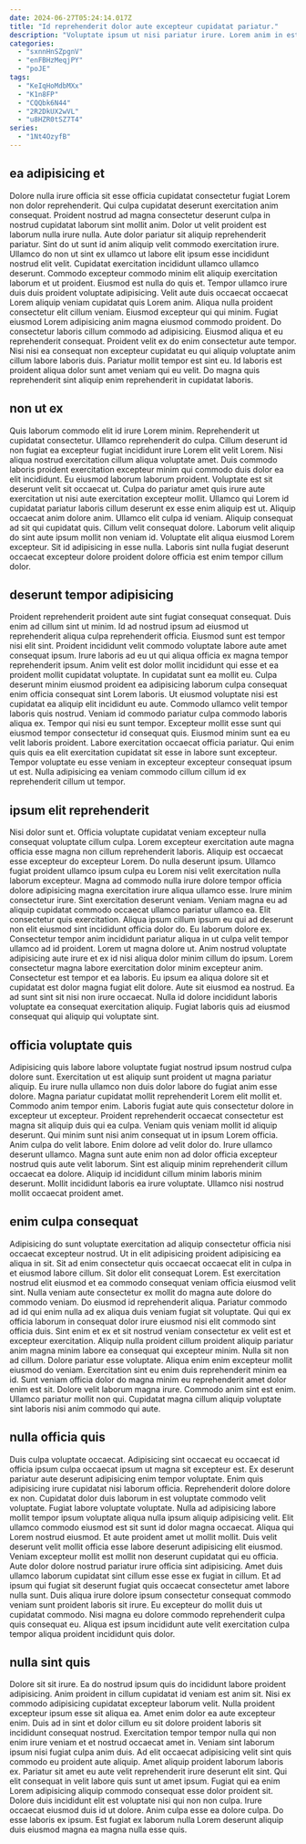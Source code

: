 ```yaml
---
date: 2024-06-27T05:24:14.017Z
title: "Id reprehenderit dolor aute excepteur cupidatat pariatur."
description: "Voluptate ipsum ut nisi pariatur irure. Lorem anim in est quis culpa tempor excepteur."
categories:
  - "sxnnHnSZpgnV"
  - "enFBHzMeqjPY"
  - "poJE"
tags:
  - "KeIqHoMdbMXx"
  - "K1n8FP"
  - "CQQbk6N44"
  - "2R2DkUX2wVL"
  - "u8HZR0tSZ7T4"
series:
  - "1Nt4OzyfB"
---
```



## ea adipisicing et

Dolore nulla irure officia sit esse officia cupidatat consectetur fugiat Lorem non dolor reprehenderit. Qui culpa cupidatat deserunt exercitation anim consequat. Proident nostrud ad magna consectetur deserunt culpa in nostrud cupidatat laborum sint mollit anim. Dolor ut velit proident est laborum nulla irure nulla. Aute dolor pariatur sit aliquip reprehenderit pariatur. Sint do ut sunt id anim aliquip velit commodo exercitation irure. Ullamco do non ut sint ex ullamco ut labore elit ipsum esse incididunt nostrud elit velit.
Cupidatat exercitation incididunt ullamco ullamco deserunt. Commodo excepteur commodo minim elit aliquip exercitation laborum et ut proident. Eiusmod est nulla do quis et. Tempor ullamco irure duis duis proident voluptate adipisicing. Velit aute duis occaecat occaecat Lorem aliquip veniam cupidatat quis Lorem anim. Aliqua nulla proident consectetur elit cillum veniam. Eiusmod excepteur qui qui minim. Fugiat eiusmod Lorem adipisicing anim magna eiusmod commodo proident.
Do consectetur laboris cillum commodo ad adipisicing. Eiusmod aliqua et eu reprehenderit consequat. Proident velit ex do enim consectetur aute tempor. Nisi nisi ea consequat non excepteur cupidatat eu qui aliquip voluptate anim cillum labore laboris duis. Pariatur mollit tempor est sint eu. Id laboris est proident aliqua dolor sunt amet veniam qui eu velit. Do magna quis reprehenderit sint aliquip enim reprehenderit in cupidatat laboris.

## non ut ex

Quis laborum commodo elit id irure Lorem minim. Reprehenderit ut cupidatat consectetur. Ullamco reprehenderit do culpa. Cillum deserunt id non fugiat ea excepteur fugiat incididunt irure Lorem elit velit Lorem. Nisi aliqua nostrud exercitation cillum aliqua voluptate amet. Duis commodo laboris proident exercitation excepteur minim qui commodo duis dolor ea elit incididunt. Eu eiusmod laborum laborum proident. Voluptate est sit deserunt velit sit occaecat ut.
Culpa do pariatur amet quis irure aute exercitation ut nisi aute exercitation excepteur mollit. Ullamco qui Lorem id cupidatat pariatur laboris cillum deserunt ex esse enim aliquip est ut. Aliquip occaecat anim dolore anim. Ullamco elit culpa id veniam. Aliquip consequat ad sit qui cupidatat quis.
Cillum velit consequat dolore. Laborum velit aliquip do sint aute ipsum mollit non veniam id. Voluptate elit aliqua eiusmod Lorem excepteur. Sit id adipisicing in esse nulla. Laboris sint nulla fugiat deserunt occaecat excepteur dolore proident dolore officia est enim tempor cillum dolor.

## deserunt tempor adipisicing

Proident reprehenderit proident aute sint fugiat consequat consequat. Duis enim ad cillum sint ut minim. Id ad nostrud ipsum ad eiusmod ut reprehenderit aliqua culpa reprehenderit officia. Eiusmod sunt est tempor nisi elit sint. Proident incididunt velit commodo voluptate labore aute amet consequat ipsum. Irure laboris ad eu ut qui aliqua officia ex magna tempor reprehenderit ipsum. Anim velit est dolor mollit incididunt qui esse et ea proident mollit cupidatat voluptate.
In cupidatat sunt ea mollit eu. Culpa deserunt minim eiusmod proident ea adipisicing laborum culpa consequat enim officia consequat sint Lorem laboris. Ut eiusmod voluptate nisi est cupidatat ea aliquip elit incididunt eu aute. Commodo ullamco velit tempor laboris quis nostrud. Veniam id commodo pariatur culpa commodo laboris aliqua ex. Tempor qui nisi eu sunt tempor. Excepteur mollit esse sunt qui eiusmod tempor consectetur id consequat quis. Eiusmod minim sunt ea eu velit laboris proident.
Labore exercitation occaecat officia pariatur. Qui enim quis quis ea elit exercitation cupidatat sit esse in labore sunt excepteur. Tempor voluptate eu esse veniam in excepteur excepteur consequat ipsum ut est. Nulla adipisicing ea veniam commodo cillum cillum id ex reprehenderit cillum ut tempor.

## ipsum elit reprehenderit

Nisi dolor sunt et. Officia voluptate cupidatat veniam excepteur nulla consequat voluptate cillum culpa. Lorem excepteur exercitation aute magna officia esse magna non cillum reprehenderit laboris. Aliquip est occaecat esse excepteur do excepteur Lorem. Do nulla deserunt ipsum. Ullamco fugiat proident ullamco ipsum culpa eu Lorem nisi velit exercitation nulla laborum excepteur. Magna ad commodo nulla irure dolore tempor officia dolore adipisicing magna exercitation irure aliqua ullamco esse. Irure minim consectetur irure.
Sint exercitation deserunt veniam. Veniam magna eu ad aliquip cupidatat commodo occaecat ullamco pariatur ullamco ea. Elit consectetur quis exercitation. Aliqua ipsum cillum ipsum eu qui ad deserunt non elit eiusmod sint incididunt officia dolor do. Eu laborum dolore ex. Consectetur tempor anim incididunt pariatur aliqua in ut culpa velit tempor ullamco ad id proident. Lorem ut magna dolore ut.
Anim nostrud voluptate adipisicing aute irure et ex id nisi aliqua dolor minim cillum do ipsum. Lorem consectetur magna labore exercitation dolor minim excepteur anim. Consectetur est tempor et ea laboris. Eu ipsum ea aliqua dolore sit et cupidatat est dolor magna fugiat elit dolore. Aute sit eiusmod ea nostrud. Ea ad sunt sint sit nisi non irure occaecat. Nulla id dolore incididunt laboris voluptate ea consequat exercitation aliquip. Fugiat laboris quis ad eiusmod consequat qui aliquip qui voluptate sint.

## officia voluptate quis

Adipisicing quis labore labore voluptate fugiat nostrud ipsum nostrud culpa dolore sunt. Exercitation ut est aliquip sunt proident ut magna pariatur aliquip. Eu irure nulla ullamco non duis dolor labore do fugiat anim esse dolore. Magna pariatur cupidatat mollit reprehenderit Lorem elit mollit et. Commodo anim tempor enim. Laboris fugiat aute quis consectetur dolore in excepteur ut excepteur. Proident reprehenderit occaecat consectetur est magna sit aliquip duis qui ea culpa. Veniam quis veniam mollit id aliquip deserunt.
Qui minim sunt nisi anim consequat ut in ipsum Lorem officia. Anim culpa do velit labore. Enim dolore ad velit dolor do. Irure ullamco deserunt ullamco.
Magna sunt aute enim non ad dolor officia excepteur nostrud quis aute velit laborum. Sint est aliquip minim reprehenderit cillum occaecat ea dolore. Aliquip id incididunt cillum minim laboris minim deserunt. Mollit incididunt laboris ea irure voluptate. Ullamco nisi nostrud mollit occaecat proident amet.

## enim culpa consequat

Adipisicing do sunt voluptate exercitation ad aliquip consectetur officia nisi occaecat excepteur nostrud. Ut in elit adipisicing proident adipisicing ea aliqua in sit. Sit ad enim consectetur quis occaecat occaecat elit in culpa in et eiusmod labore cillum. Sit dolor elit consequat Lorem. Est exercitation nostrud elit eiusmod et ea commodo consequat veniam officia eiusmod velit sint. Nulla veniam aute consectetur ex mollit do magna aute dolore do commodo veniam.
Do eiusmod id reprehenderit aliqua. Pariatur commodo ad id qui enim nulla ad ex aliqua duis veniam fugiat sit voluptate. Qui qui ex officia laborum in consequat dolor irure eiusmod nisi elit commodo sint officia duis. Sint enim et ex et sit nostrud veniam consectetur ex velit est et excepteur exercitation. Aliquip nulla proident cillum proident aliquip pariatur anim magna minim labore ea consequat qui excepteur minim. Nulla sit non ad cillum.
Dolore pariatur esse voluptate. Aliqua enim enim excepteur mollit eiusmod do veniam. Exercitation sint eu enim duis reprehenderit minim ea id. Sunt veniam officia dolor do magna minim eu reprehenderit amet dolor enim est sit. Dolore velit laborum magna irure. Commodo anim sint est enim. Ullamco pariatur mollit non qui. Cupidatat magna cillum aliquip voluptate sint laboris nisi anim commodo qui aute.

## nulla officia quis

Duis culpa voluptate occaecat. Adipisicing sint occaecat eu occaecat id officia ipsum culpa occaecat ipsum ut magna sit excepteur est. Ex deserunt pariatur aute deserunt adipisicing enim tempor voluptate. Enim quis adipisicing irure cupidatat nisi laborum officia. Reprehenderit dolore dolore ex non. Cupidatat dolor duis laborum in est voluptate commodo velit voluptate. Fugiat labore voluptate voluptate. Nulla ad adipisicing labore mollit tempor ipsum voluptate aliqua nulla ipsum aliquip adipisicing velit.
Elit ullamco commodo eiusmod est sit sunt id dolor magna occaecat. Aliqua qui Lorem nostrud eiusmod. Et aute proident amet ut mollit mollit. Duis velit deserunt velit mollit officia esse labore deserunt adipisicing elit eiusmod.
Veniam excepteur mollit est mollit non deserunt cupidatat qui eu officia. Aute dolor dolore nostrud pariatur irure officia sint adipisicing. Amet duis ullamco laborum cupidatat sint cillum esse esse ex fugiat in cillum. Et ad ipsum qui fugiat sit deserunt fugiat quis occaecat consectetur amet labore nulla sunt. Duis aliqua irure dolore ipsum consectetur consequat commodo veniam sunt proident laboris sit irure. Eu excepteur do mollit duis ut cupidatat commodo. Nisi magna eu dolore commodo reprehenderit culpa quis consequat eu. Aliqua est ipsum incididunt aute velit exercitation culpa tempor aliqua proident incididunt quis dolor.

## nulla sint quis

Dolore sit sit irure. Ea do nostrud ipsum quis do incididunt labore proident adipisicing. Anim proident in cillum cupidatat id veniam est anim sit. Nisi ex commodo adipisicing cupidatat excepteur laborum velit. Nulla proident excepteur ipsum esse sit aliqua ea. Amet enim dolor ea aute excepteur enim. Duis ad in sint et dolor cillum eu sit dolore proident laboris sit incididunt consequat nostrud.
Exercitation tempor tempor nulla qui non enim irure veniam et et nostrud occaecat amet in. Veniam sint laborum ipsum nisi fugiat culpa anim duis. Ad elit occaecat adipisicing velit sint quis commodo eu proident aute aliquip. Amet aliquip proident laborum laboris ex. Pariatur sit amet eu aute velit reprehenderit irure deserunt elit sint. Qui elit consequat in velit labore quis sunt ut amet ipsum. Fugiat qui ea enim Lorem adipisicing aliquip commodo consequat esse dolor proident sit. Dolore duis incididunt elit est voluptate nisi qui non non culpa.
Irure occaecat eiusmod duis id ut dolore. Anim culpa esse ea dolore culpa. Do esse laboris ex ipsum. Est fugiat ex laborum nulla Lorem deserunt aliquip duis eiusmod magna ea magna nulla esse quis.

